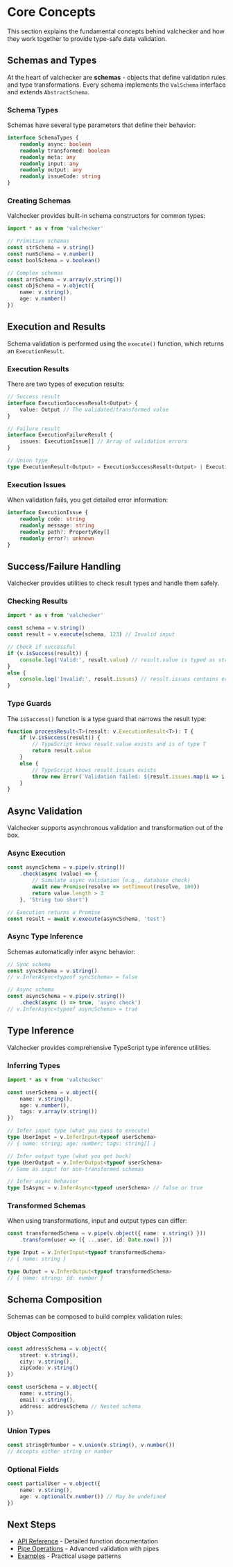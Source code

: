 # Core Concepts

This section explains the fundamental concepts behind valchecker and how they work together to provide type-safe data validation.

## Schemas and Types

At the heart of valchecker are **schemas** - objects that define validation rules and type transformations. Every schema implements the `ValSchema` interface and extends `AbstractSchema`.

### Schema Types

Schemas have several type parameters that define their behavior:

```typescript
interface SchemaTypes {
	readonly async: boolean
	readonly transformed: boolean
	readonly meta: any
	readonly input: any
	readonly output: any
	readonly issueCode: string
}
```

### Creating Schemas

Valchecker provides built-in schema constructors for common types:

```typescript
import * as v from 'valchecker'

// Primitive schemas
const strSchema = v.string()
const numSchema = v.number()
const boolSchema = v.boolean()

// Complex schemas
const arrSchema = v.array(v.string())
const objSchema = v.object({
	name: v.string(),
	age: v.number()
})
```

## Execution and Results

Schema validation is performed using the `execute()` function, which returns an `ExecutionResult`.

### Execution Results

There are two types of execution results:

```typescript
// Success result
interface ExecutionSuccessResult<Output> {
	value: Output // The validated/transformed value
}

// Failure result
interface ExecutionFailureResult {
	issues: ExecutionIssue[] // Array of validation errors
}

// Union type
type ExecutionResult<Output> = ExecutionSuccessResult<Output> | ExecutionFailureResult
```

### Execution Issues

When validation fails, you get detailed error information:

```typescript
interface ExecutionIssue {
	readonly code: string
	readonly message: string
	readonly path?: PropertyKey[]
	readonly error?: unknown
}
```

## Success/Failure Handling

Valchecker provides utilities to check result types and handle them safely.

### Checking Results

```typescript
import * as v from 'valchecker'

const schema = v.string()
const result = v.execute(schema, 123) // Invalid input

// Check if successful
if (v.isSuccess(result)) {
	console.log('Valid:', result.value) // result.value is typed as string
}
else {
	console.log('Invalid:', result.issues) // result.issues contains errors
}
```

### Type Guards

The `isSuccess()` function is a type guard that narrows the result type:

```typescript
function processResult<T>(result: v.ExecutionResult<T>): T {
	if (v.isSuccess(result)) {
		// TypeScript knows result.value exists and is of type T
		return result.value
	}
	else {
		// TypeScript knows result.issues exists
		throw new Error(`Validation failed: ${result.issues.map(i => i.message).join(', ')}`)
	}
}
```

## Async Validation

Valchecker supports asynchronous validation and transformation out of the box.

### Async Execution

```typescript
const asyncSchema = v.pipe(v.string())
	.check(async (value) => {
		// Simulate async validation (e.g., database check)
		await new Promise(resolve => setTimeout(resolve, 100))
		return value.length > 3
	}, 'String too short')

// Execution returns a Promise
const result = await v.execute(asyncSchema, 'test')
```

### Async Type Inference

Schemas automatically infer async behavior:

```typescript
// Sync schema
const syncSchema = v.string()
// v.InferAsync<typeof syncSchema> = false

// Async schema
const asyncSchema = v.pipe(v.string())
	.check(async () => true, 'async check')
// v.InferAsync<typeof asyncSchema> = true
```

## Type Inference

Valchecker provides comprehensive TypeScript type inference utilities.

### Inferring Types

```typescript
import * as v from 'valchecker'

const userSchema = v.object({
	name: v.string(),
	age: v.number(),
	tags: v.array(v.string())
})

// Infer input type (what you pass to execute)
type UserInput = v.InferInput<typeof userSchema>
// { name: string; age: number; tags: string[] }

// Infer output type (what you get back)
type UserOutput = v.InferOutput<typeof userSchema>
// Same as input for non-transformed schemas

// Infer async behavior
type IsAsync = v.InferAsync<typeof userSchema> // false or true
```

### Transformed Schemas

When using transformations, input and output types can differ:

```typescript
const transformedSchema = v.pipe(v.object({ name: v.string() }))
	.transform(user => ({ ...user, id: Date.now() }))

type Input = v.InferInput<typeof transformedSchema>
// { name: string }

type Output = v.InferOutput<typeof transformedSchema>
// { name: string; id: number }
```

## Schema Composition

Schemas can be composed to build complex validation rules:

### Object Composition

```typescript
const addressSchema = v.object({
	street: v.string(),
	city: v.string(),
	zipCode: v.string()
})

const userSchema = v.object({
	name: v.string(),
	email: v.string(),
	address: addressSchema // Nested schema
})
```

### Union Types

```typescript
const stringOrNumber = v.union(v.string(), v.number())
// Accepts either string or number
```

### Optional Fields

```typescript
const partialUser = v.object({
	name: v.string(),
	age: v.optional(v.number()) // May be undefined
})
```

## Next Steps

- [API Reference](../api/core.md) - Detailed function documentation
- [Pipe Operations](../api/pipe.md) - Advanced validation with pipes
- [Examples](./examples.md) - Practical usage patterns
